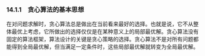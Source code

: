 ### 14.1.1　贪心算法的基本思想

在对问题求解时，贪心算法总是做出在当前看来最好的选择。也就是说，它不从整体最优上考虑，它所做出的选择仅仅是在某种意义上的局部最优解。贪心算法没有固定的算法框架，算法设计的关键是贪心策略的选择。贪心算法不是对所有问题都能得到全局最优解，但当满足一定条件时，这些局部最优解就转变为全局最优解。

